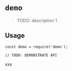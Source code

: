 # `demo`

> TODO: description 1

## Usage

```
const demo = require('demo');

// TODO: DEMONSTRATE API
```

xxx

